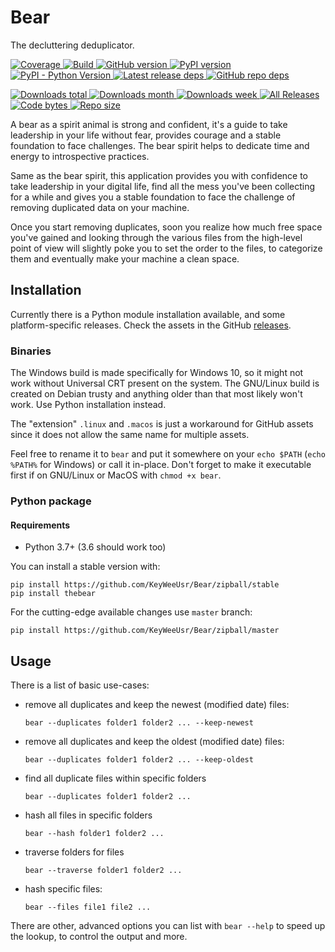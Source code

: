 # Bear

The decluttering deduplicator.

[![Coverage](https://coveralls.io/repos/KeyWeeUsr/Bear/badge.svg?branch=master)
](https://coveralls.io/r/KeyWeeUsr/Bear?branch=master)
[![Build](https://travis-ci.org/KeyWeeUsr/Bear.svg?branch=master)
](https://travis-ci.org/KeyWeeUsr/Bear)
[![GitHub version](https://badge.fury.io/gh/keyweeusr%2Fbear.svg)
](https://badge.fury.io/gh/keyweeusr%2Fbear)
[![PyPI version](https://img.shields.io/pypi/v/thebear.svg)
](https://pypi.org/project/thebear/)
[![PyPI - Python Version](https://img.shields.io/pypi/pyversions/thebear.svg)
](https://pypi.org/project/thebear/)
[![Latest release deps](https://img.shields.io/librariesio/release/pypi/thebear.svg)
](https://libraries.io/pypi/thebear)
[![GitHub repo deps](https://img.shields.io/librariesio/github/keyweeusr/bear.svg)
](https://libraries.io/pypi/bear)

[![Downloads total](https://pepy.tech/badge/thebear)
](https://pepy.tech/project/thebear)
[![Downloads month](https://pepy.tech/badge/thebear/month)
](https://pepy.tech/project/thebear)
[![Downloads week](https://pepy.tech/badge/thebear/week)
](https://pepy.tech/project/thebear)
[![All Releases](https://img.shields.io/github/downloads/keyweeusr/bear/total.svg)
](https://github.com/KeyWeeUsr/bear/releases)
[![Code bytes](https://img.shields.io/github/languages/code-size/keyweeusr/bear.svg)
](https://github.com/KeyWeeUsr/bear)
[![Repo size](https://img.shields.io/github/repo-size/keyweeusr/bear.svg)
](https://github.com/KeyWeeUsr/bear)

A bear as a spirit animal is strong and confident, it's a guide to take
leadership in your life without fear, provides courage and a stable foundation
to face challenges. The bear spirit helps to dedicate time and energy to
introspective practices.

Same as the bear spirit, this application provides you with confidence to take
leadership in your digital life, find all the mess you've been collecting for
a while and gives you a stable foundation to face the challenge of removing
duplicated data on your machine.

Once you start removing duplicates, soon you realize how much free space you've
gained and looking through the various files from the high-level point of view
will slightly poke you to set the order to the files, to categorize them and
eventually make your machine a clean space.

## Installation

Currently there is a Python module installation available, and some
platform-specific releases. Check the assets in the GitHub [releases](
https://github.com/KeyWeeUsr/Bear/releases).

### Binaries

The Windows build is made specifically for Windows 10, so it might not work
without Universal CRT present on the system. The GNU/Linux build is created
on Debian trusty and anything older than that most likely won't work. Use
Python installation instead.

The "extension" `.linux` and `.macos` is just a workaround for GitHub assets
since it does not allow the same name for multiple assets.

Feel free to rename it to `bear` and put it somewhere on your `echo $PATH`
(`echo %PATH%` for Windows) or call it in-place. Don't forget to make it
executable first if on GNU/Linux or MacOS with `chmod +x bear`.

### Python package

#### Requirements

* Python 3.7+ (3.6 should work too)

You can install a stable version with:

    pip install https://github.com/KeyWeeUsr/Bear/zipball/stable
    pip install thebear

For the cutting-edge available changes use `master` branch:

    pip install https://github.com/KeyWeeUsr/Bear/zipball/master

## Usage

There is a list of basic use-cases:

* remove all duplicates and keep the newest (modified date) files:

      bear --duplicates folder1 folder2 ... --keep-newest

* remove all duplicates and keep the oldest (modified date) files:

      bear --duplicates folder1 folder2 ... --keep-oldest

* find all duplicate files within specific folders

      bear --duplicates folder1 folder2 ...

* hash all files in specific folders

      bear --hash folder1 folder2 ...

* traverse folders for files

      bear --traverse folder1 folder2 ...

* hash specific files:

      bear --files file1 file2 ...

There are other, advanced options you can list with `bear --help` to speed up
the lookup, to control the output and more.
